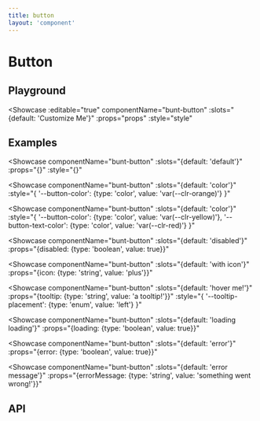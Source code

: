 ```yaml
---
title: button
layout: 'component'
---
```


<script setup>
const props = {
	disabled: {type: 'boolean', default: false},
	icon: {type: 'string'},
	tooltip: {type: 'string'},
	loading: {type: 'boolean', default: false},
	error: {type: 'boolean', default: false},
	errorMessage: {type: 'string'}
}
const style = {
		'--button-color': {type: 'color', default: 'var(--clr-primary)', computed: '--_button-color'},
		'--button-color-error': {type: 'color', default: 'var(--clr-danger)', computed: '--_button-color-error'},
		'--button-color-success': {type: 'color', default: 'var(--clr-success)', computed: '--_button-color-success'},
		'--button-text-color': {type: 'color', default: 'computed', computed: '--_button-text-color', description: 'Either --clr-primary-text-light or --clr-primary-text-dark, whichever has better contrast with --button-color'},
		'--button-size': {type: 'enum', values: ['normal', 'large', 'huge'], default: 'normal'},
		'--tooltip-placement': {type: 'enum', values: ['auto', 'top', 'right', 'bottom', 'left'], default: 'auto', description: 'Supports `-start` and `-end` suffix.'}
	}
</script>

# Button

## Playground

<Showcase
	:editable="true"
	componentName="bunt-button"
	:slots="{default: 'Customize Me'}"
	:props="props"
	:style="style"
></Showcase>

## Examples
<Showcase
	componentName="bunt-button"
	:slots="{default: 'default'}"
	:props="{}"
	:style="{}"
></Showcase>

<Showcase
	componentName="bunt-button"
	:slots="{default: 'color'}"
	:style="{
		'--button-color': {type: 'color', value: 'var(--clr-orange)'}
	}"
></Showcase>

<Showcase
	componentName="bunt-button"
	:slots="{default: 'color'}"
	:style="{
		'--button-color': {type: 'color', value: 'var(--clr-yellow)'},
		'--button-text-color': {type: 'color', value: 'var(--clr-red)'}
	}"
></Showcase>

<Showcase
	componentName="bunt-button"
	:slots="{default: 'disabled'}"
	:props="{disabled: {type: 'boolean', value: true}}"
></Showcase>

<Showcase
	componentName="bunt-button"
	:slots="{default: 'with icon'}"
	:props="{icon: {type: 'string', value: 'plus'}}"
></Showcase>

<Showcase
	componentName="bunt-button"
	:slots="{default: 'hover me!'}"
	:props="{tooltip: {type: 'string', value: 'a tooltip!'}}"
	:style="{
		'--tooltip-placement': {type: 'enum', value: 'left'}
	}"
></Showcase>

<Showcase
	componentName="bunt-button"
	:slots="{default: 'loading loading'}"
	:props="{loading: {type: 'boolean', value: true}}"
></Showcase>

<Showcase
	componentName="bunt-button"
	:slots="{default: 'error'}"
	:props="{error: {type: 'boolean', value: true}}"
></Showcase>

<Showcase
	componentName="bunt-button"
	:slots="{default: 'error message'}"
	:props="{errorMessage: {type: 'string', value: 'something went wrong!'}}"
></Showcase>

## API

<ApiDocs :props="props" :style="style"/>
